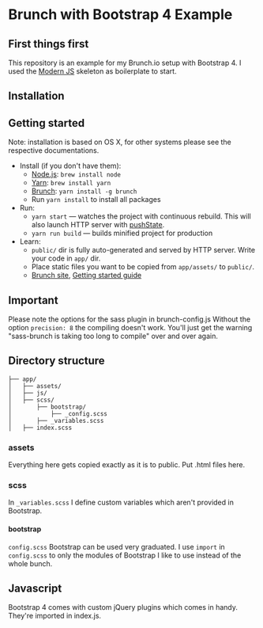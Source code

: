 # Brunch with Bootstrap 4 Example

## First things first
This repository is an example for my Brunch.io setup with Bootstrap 4. I used the [Modern JS](https://github.com/brunch/with-es6) skeleton as boilerplate to start.

## Installation

## Getting started

Note: installation is based on OS X, for other systems please see the respective documentations.

* Install (if you don't have them):
    * [Node.js](http://nodejs.org): `brew install node`
    * [Yarn](https://yarnpkg.com/lang/en/): `brew install yarn`
    * [Brunch](http://brunch.io): `yarn install -g brunch`
    * Run `yarn install` to install all packages
* Run:
    * `yarn start` — watches the project with continuous rebuild. This will also launch HTTP server with [pushState](https://developer.mozilla.org/en-US/docs/Web/Guide/API/DOM/Manipulating_the_browser_history).
    * `yarn run build` — builds minified project for production
* Learn:
    * `public/` dir is fully auto-generated and served by HTTP server.  Write your code in `app/` dir.
    * Place static files you want to be copied from `app/assets/` to `public/`.
    * [Brunch site](http://brunch.io), [Getting started guide](https://github.com/brunch/brunch-guide#readme)


## Important
Please note the options for the sass plugin in brunch-config.js
Without the option `precision: 8` the compiling doesn't work. You'll just get the warning "sass-brunch is taking too long to compile" over and over again.


## Directory structure

```
├── app/
│   ├── assets/
│   ├── js/
│   ├── scss/
│       ├── bootstrap/
│           ├── _config.scss
│       ├── _variables.scss
│   ├── index.scss
```

### assets
Everything here gets copied exactly as it is to public. Put .html files here.

### scss
In `_variables.scss` I define custom variables which aren't provided in Bootstrap.

#### bootstrap

`config.scss`
Bootstrap can be used very graduated. I use `import` in `config.scss` to only the modules of Bootstrap  I like to use instead of the whole bunch.

## Javascript
Bootstrap 4 comes with custom jQuery plugins which comes in handy. They're imported in index.js.

